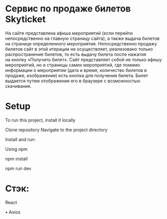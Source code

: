 # Сервис по продаже билетов Skyticket

На сайте представлена афиша мероприятий (если перейти непосредственно на главную страницу сайта), а также выдача билетов на странице определенного мероприятия.
Непосредственно продажу билетов сайт в этой итерации не осуществляет, реализовано только распространение билетов, то есть выдачу билета после нажатия на кнопку «Получить билет».
Сайт представляет собой не только афишу мероприятий, но и страницы самих мероприятий, где помимо информации о мероприятии (дата и время, количество билетов в продаже, изображение) есть кнопка для получения билета. Билет выдается путем отображения его в браузере с возможностью скачивания.

# Setup
To run this project, install it locally

Clone repository
Navigate to the project directory

Install and run:

Using npm

npm install

npm run dev

# Стэк:

React



• Axios
